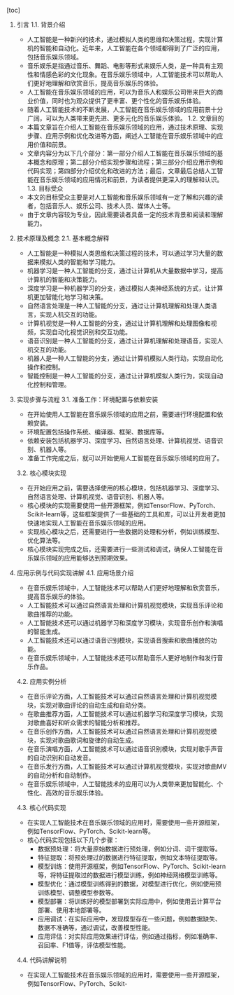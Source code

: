 
[toc]                    
                
                
1. 引言
    1.1. 背景介绍
    - 人工智能是一种新兴的技术，通过模拟人类的思维和决策过程，实现计算机的智能和自动化。近年来，人工智能在各个领域都得到了广泛的应用，包括音乐娱乐领域。
    - 音乐娱乐是指通过音乐、舞蹈、电影等形式来娱乐人类，是一种具有主观性和情感色彩的文化现象。在音乐娱乐领域中，人工智能技术可以帮助人们更好地理解和欣赏音乐，提高音乐娱乐的体验。
    - 人工智能在音乐娱乐领域的应用，可以为音乐人和娱乐公司带来巨大的商业价值，同时也为观众提供了更丰富、更个性化的音乐娱乐体验。
    - 随着人工智能技术的不断发展，人工智能在音乐娱乐领域的应用前景十分广阔，可以为人类带来更先进、更多元化的音乐娱乐体验。
    1.2. 文章目的
    - 本篇文章旨在介绍人工智能在音乐娱乐领域的应用，通过技术原理、实现步骤、应用示例和优化改进等方面，阐述人工智能在音乐娱乐领域中的应用价值和前景。
    - 文章内容分为以下几个部分：第一部分介绍人工智能在音乐娱乐领域的基本概念和原理；第二部分介绍实现步骤和流程；第三部分介绍应用示例和代码实现；第四部分介绍优化和改进的方法；最后，文章最后总结人工智能在音乐娱乐领域的应用情况和前景，为读者提供更深入的理解和认识。
    1.3. 目标受众
    - 本文的目标受众主要是对人工智能和音乐娱乐领域有一定了解和兴趣的读者，包括音乐人、娱乐公司、技术人员、媒体人士等。
    - 由于文章内容较为专业，因此需要读者具备一定的技术背景和阅读和理解能力。

2. 技术原理及概念
    2.1. 基本概念解释
    - 人工智能是一种模拟人类思维和决策过程的技术，可以通过学习大量的数据来模拟人类的智能和学习能力。
    - 机器学习是一种人工智能的分支，通过让计算机从大量数据中学习，提高计算机的智能和决策能力。
    - 深度学习是一种机器学习的分支，通过模拟人类神经系统的方式，让计算机更加智能化地学习和决策。
    - 自然语言处理是一种人工智能的分支，通过让计算机理解和处理人类语言，实现人机交互的功能。
    - 计算机视觉是一种人工智能的分支，通过让计算机理解和处理图像和视频，实现自动化视觉识别和交互功能。
    - 语音识别是一种人工智能的分支，通过让计算机理解和处理语音，实现人机交互的功能。
    - 机器人是一种人工智能的分支，通过让计算机模拟人类行动，实现自动化操作和控制。
    - 智能控制是一种人工智能的分支，通过让计算机模拟人类行为，实现自动化控制和管理。

3. 实现步骤与流程
    3.1. 准备工作：环境配置与依赖安装
    - 在开始使用人工智能在音乐娱乐领域的应用之前，需要进行环境配置和依赖安装。
    - 环境配置包括操作系统、编译器、框架、数据库等。
    - 依赖安装包括机器学习、深度学习、自然语言处理、计算机视觉、语音识别、机器人等。
    - 准备工作完成之后，就可以开始使用人工智能在音乐娱乐领域的应用了。

    3.2. 核心模块实现
    - 在开始应用之前，需要选择使用的核心模块，包括机器学习、深度学习、自然语言处理、计算机视觉、语音识别、机器人等。
    - 核心模块的实现需要使用一些开源框架，例如TensorFlow、PyTorch、Scikit-learn等，这些框架提供了一些基础的工具和库，可以让开发者更加快速地实现人工智能在音乐娱乐领域的应用。
    - 实现核心模块之后，还需要进行一些数据的处理和分析，例如训练模型、优化算法等。
    - 核心模块实现完成之后，还需要进行一些测试和调试，确保人工智能在音乐娱乐领域的应用能够达到预期效果。

4. 应用示例与代码实现讲解
    4.1. 应用场景介绍
    - 在音乐娱乐领域中，人工智能技术可以帮助人们更好地理解和欣赏音乐，提高音乐娱乐的体验。
    - 人工智能技术可以通过自然语言处理和计算机视觉模块，实现音乐评论和歌曲推荐的功能。
    - 人工智能技术还可以通过机器学习和深度学习模块，实现音乐创作和演唱的智能生成。
    - 人工智能技术还可以通过语音识别模块，实现语音搜索和歌曲播放的功能。
    - 在音乐娱乐领域中，人工智能技术还可以帮助音乐人更好地制作和发行音乐作品。

    4.2. 应用实例分析
    - 在音乐评论方面，人工智能技术可以通过自然语言处理和计算机视觉模块，实现对歌曲评论的自动生成和自动分类。
    - 在歌曲推荐方面，人工智能技术可以通过机器学习和深度学习模块，实现对歌曲喜好和听众需求的智能分析和推荐。
    - 在音乐创作方面，人工智能技术可以通过自然语言处理和计算机视觉模块，实现对歌曲歌词和旋律的自动生成。
    - 在音乐演唱方面，人工智能技术可以通过语音识别模块，实现对歌手声音的自动识别和自动发音。
    - 在音乐发行方面，人工智能技术可以通过计算机视觉模块，实现对歌曲MV的自动分析和自动制作。
    - 在音乐娱乐领域中，人工智能技术的应用可以为人类带来更加智能化、个性化、高效的音乐娱乐体验。

    4.3. 核心代码实现
    - 在实现人工智能技术在音乐娱乐领域的应用时，需要使用一些开源框架，例如TensorFlow、PyTorch、Scikit-learn等。
    - 核心代码实现包括以下几个步骤：
        - 数据预处理：将大量原始数据进行预处理，例如分词、词干提取等。
        - 特征提取：将预处理过的数据进行特征提取，例如文本特征提取等。
        - 模型训练：使用开源框架，例如TensorFlow、PyTorch、Scikit-learn等，将特征提取过的数据进行模型训练，例如神经网络模型训练等。
        - 模型优化：通过模型训练得到的数据，对模型进行优化，例如使用预训练模型、调整模型参数等。
        - 模型部署：将训练好的模型部署到实际应用中，例如使用云计算平台部署、使用本地部署等。
        - 应用调试：在实际应用中，发现模型存在一些问题，例如数据缺失、数据不准确等，通过调试，改善模型性能。
        - 应用评估：对实际应用效果进行评估，例如通过指标，例如准确率、召回率、F1值等，评估模型性能。

    4.4. 代码讲解说明
    - 在实现人工智能技术在音乐娱乐领域的应用时，需要使用一些开源框架，例如TensorFlow、PyTorch、Scikit-

